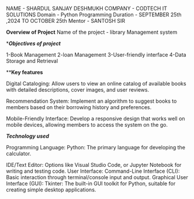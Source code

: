 NAME - SHARDUL SANJAY DESHMUKH 
COMPANY - CODTECH IT SOLUTIONS 
Domain - Python Programming 
Duration - SEPTEMBER 25th ,2024 TO OCTOBER 25th 
Mentor - SANTOSH SIR 


******Overview of Project******
Name of the project - library Management system

******Objectives of project*****

1-Book Management
2-loan Management 
3-User-friendly interface 
4-Data Storage and Retrieval

******Key features****

Digital Cataloging: Allow users to view an online catalog of available books with detailed descriptions, cover images, and user reviews.

Recommendation System: Implement an algorithm to suggest books to members based on their borrowing history and preferences.

Mobile-Friendly Interface: Develop a responsive design that works well on mobile devices, allowing members to access the system on the go.

  *****Technology used*****

Programming Language: Python: The primary language for developing the calculator.

IDE/Text Editor: Options like Visual Studio Code, or Jupyter Notebook for writing and testing code. User Interface: Command-Line Interface (CLI): Basic interaction through terminal/console input and output. Graphical User Interface (GUI): Tkinter: The built-in GUI toolkit for Python, suitable for creating simple desktop applications.


  
